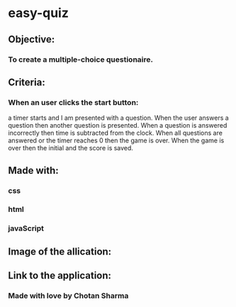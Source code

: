 # easy-quiz
## Objective:
### To create a multiple-choice questionaire.

## Criteria:
### When an user clicks the start button:

a timer starts and I am presented with a question.
When the user answers a question
then another question is presented.
When a question is answered incorrectly
then time is subtracted from the clock.
When all questions are answered or the timer reaches 0
then the game is over.
When the game is over
then the initial and the score is saved.

## Made with:
### css
### html
### javaScript

## Image of the allication:


## Link to the application:

### Made with love by Chotan Sharma
